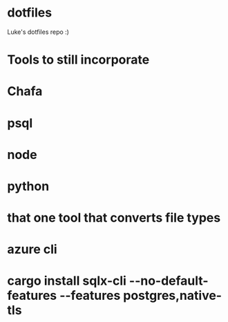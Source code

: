 # dotfiles
Luke's dotfiles repo :)

# Tools to still incorporate
# Chafa
# psql
# node 
# python
# that one tool that converts file types
# azure cli
# cargo install sqlx-cli --no-default-features --features postgres,native-tls
